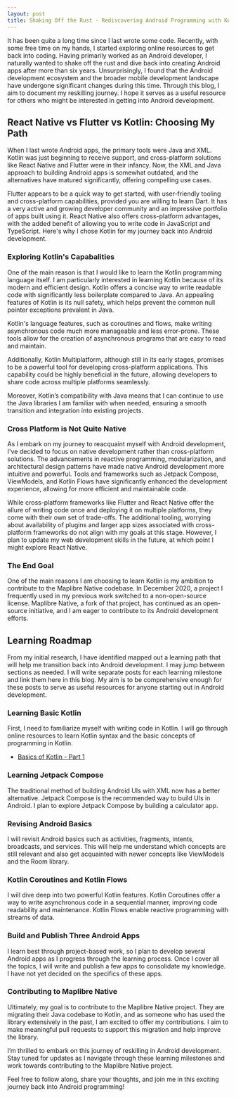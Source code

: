 ```yaml
---
layout: post
title: Shaking Off the Rust - Rediscovering Android Programming with Kotlin
---
```


It has been quite a long time since I last wrote some code. Recently, with some free time on my hands, I started exploring online resources to get back into coding. Having primarily worked as an Android developer, I naturally wanted to shake off the rust and dive back into creating Android apps after more than six years. Unsurprisingly, I found that the Android development ecosystem and the broader mobile development landscape have undergone significant changes during this time. Through this blog, I aim to document my reskilling journey. I hope it serves as a useful resource for others who might be interested in getting into Android development. 

## React Native vs Flutter vs Kotlin: Choosing My Path

When I last wrote Android apps, the primary tools were Java and XML. Kotlin was just beginning to receive support, and cross-platform solutions like React Native and Flutter were in their infancy. Now, the XML and Java approach to building Android apps is somewhat outdated, and the alternatives have matured significantly, offering compelling use cases.

Flutter appears to be a quick way to get started, with user-friendly tooling and cross-platform capabilities, provided you are willing to learn Dart. It has a very active and growing developer community and an impressive portfolio of apps built using it. React Native also offers cross-platform advantages, with the added benefit of allowing you to write code in JavaScript and TypeScript. Here's why I chose Kotlin for my journey back into Android development.

### Exploring Kotlin's Capabalities
One of the main reason is that I would like to learn the Kotlin programming language itself. I am particularly interested in learning Kotlin because of its modern and efficient design. Kotlin offers a concise way to write readable code with significantly less boilerplate compared to Java. An appealing features of Kotlin is its null safety, which helps prevent the common null pointer exceptions prevalent in Java.

Kotlin's language features, such as coroutines and flows, make writing asynchronous code much more manageable and less error-prone. These tools allow for the creation of asynchronous programs that are easy to read and maintain.

Additionally, Kotlin Multiplatform, although still in its early stages, promises to be a powerful tool for developing cross-platform applications. This capability could be highly beneficial in the future, allowing developers to share code across multiple platforms seamlessly.

Moreover, Kotlin’s compatibility with Java means that I can continue to use the Java libraries I am familiar with when needed, ensuring a smooth transition and integration into existing projects.    

### Cross Platform is Not Quite Native
As I embark on my journey to reacquaint myself with Android development, I've decided to focus on native development rather than cross-platform solutions. The advancements in reactive programming, modularization, and architectural design patterns have made native Android development more intuitive and powerful. Tools and frameworks such as Jetpack Compose, ViewModels, and Kotlin Flows have significantly enhanced the development experience, allowing for more efficient and maintainable code.

While cross-platform frameworks like Flutter and React Native offer the allure of writing code once and deploying it on multiple platforms, they come with their own set of trade-offs. The additional tooling, worrying about availability of plugins and larger app sizes associated with cross-platform frameworks do not align with my goals at this stage. However, I plan to update my web development skills in the future, at which point I might explore React Native. 

### The End Goal
One of the main reasons I am choosing to learn Kotlin is my ambition to contribute to the Maplibre Native codebase. In December 2020, a project I frequently used in my previous work switched to a non-open-source license. Maplibre Native, a fork of that project, has continued as an open-source initiative, and I am eager to contribute to its Android development efforts. 

## Learning Roadmap 
From my initial research, I have identified mapped out a learning path that will help me transition back into Android development. I may jump between sections as needed. I will write separate posts for each learning milestone and link them here in this blog. My aim is to be comprehensive enough for these posts to serve as useful resources for anyone starting out in Android development. 

### Learning Basic Kotlin
First, I need to familiarize myself with writing code in Kotlin. I will go through online resources to learn Kotlin syntax and the basic concepts of programming in Kotlin. 

- [Basics of Kotlin - Part 1](/basics-of-kotlin-1)

### Learning Jetpack Compose
The traditional method of building Android UIs with XML now has a better alternative. Jetpack Compose is the recommended way to build UIs in Android. I plan to explore Jetpack Compose by building a calculator app. 

### Revising Android Basics
I will revisit Android basics such as activities, fragments, intents, broadcasts, and services. This will help me understand which concepts are still relevant and also get acquainted with newer concepts like ViewModels and the Room library. 

### Kotlin Coroutines and Kotlin Flows
I will dive deep into two powerful Kotlin features. Kotlin Coroutines offer a way to write asynchronous code in a sequential manner, improving code readability and maintenance. Kotlin Flows enable reactive programming with streams of data.

### Build and Publish Three Android Apps
I learn best through project-based work, so I plan to develop several Android apps as I progress through the learning process. Once I cover all the topics, I will write and publish a few apps to consolidate my knowledge. I have not yet decided on the specifics of these apps.

### Contributing to Maplibre Native
Ultimately, my goal is to contribute to the Maplibre Native project. They are migrating their Java codebase to Kotlin, and as someone who has used the library extensively in the past, I am excited to offer my contributions. I aim to make meaningful pull requests to support this migration and help improve the library.


I’m thrilled to embark on this journey of reskilling in Android development. Stay tuned for updates as I navigate through these learning milestones and work towards contributing to the Maplibre Native project.

Feel free to follow along, share your thoughts, and join me in this exciting journey back into Android programming!
